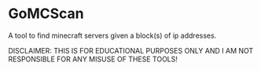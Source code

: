 # GoMCScan
A tool to find minecraft servers given a block(s) of ip addresses.

DISCLAIMER: THIS IS FOR EDUCATIONAL PURPOSES ONLY AND I AM NOT RESPONSIBLE FOR ANY MISUSE OF THESE TOOLS!